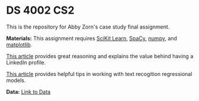 # DS 4002 CS2
This is the repository for Abby Zorn's case study final assignment.

**Materials:**
This assignment requires [SciKit Learn](https://scikit-learn.org/stable/),
[SpaCy](https://spacy.io/),
[numpy](https://numpy.org/doc/stable/index.html),
and [matplotlib](https://matplotlib.org/).

[This article](https://www.topresume.com/career-advice/why-linkedin-is-important) provides great reasoning and explains the value behind having a LinkedIn profile.

[This article](https://medium.com/@morgan.fitzgerald/visualizing-feature-importance-in-a-simple-text-classification-model-b0495197eac) provides helpful tips in working with text recogition regressional models.

**Data:**
[Link to Data](https://www.kaggle.com/datasets/arshkon/linkedin-job-postings)
